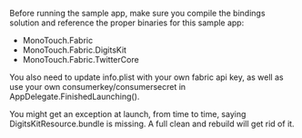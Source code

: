 Before running the sample app, make sure you compile the bindings solution and reference the proper binaries for this sample app:

* MonoTouch.Fabric
* MonoTouch.Fabric.DigitsKit
* MonoTouch.Fabric.TwitterCore

You also need to update info.plist with your own fabric api key, as well as use your own consumerkey/consumersecret in AppDelegate.FinishedLaunching().

You might get an exception at launch, from time to time, saying DigitsKitResource.bundle is missing.  A full clean and rebuild will get rid of it.
